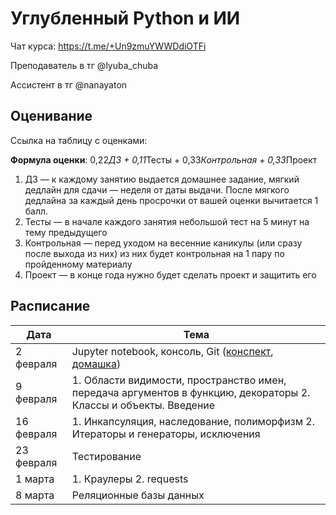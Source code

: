 # Углубленный Python и ИИ

Чат курса: https://t.me/+Un9zmuYWWDdiOTFi

Преподаватель в тг @lyuba_chuba

Ассистент в тг @nanayaton

## Оценивание
Ссылка на таблицу с оценками: 

**Формула оценки**: 0,22*ДЗ + 0,11*Тесты + 0,33*Контрольная + 0,33*Проект
1. ДЗ — к каждому занятию выдается домашнее задание, мягкий дедлайн для сдачи — неделя от даты выдачи. После мягкого дедлайна за каждый день просрочки от вашей оценки вычитается 1 балл.
2. Тесты — в начале каждого занятия небольшой тест на 5 минут на тему предыдущего
3. Контрольная — перед уходом на весенние каникулы (или сразу после выхода из них) из них будет контрольная на 1 пару по пройденному материалу
4. Проект — в конце года нужно будет сделать проект и защитить его

## Расписание

| Дата       | Тема                                                                                                             |
|------------|------------------------------------------------------------------------------------------------------------------|
| 2 февраля  | Jupyter notebook, консоль, Git ([конспект](intro/cmd_and_git_cheetsheet.ipynb), [домашка](intro/homework1.ipynb))                                                        |
| 9 февраля  | 1. Области видимости, пространство имен, передача аргументов в функцию, декораторы 2. Классы и объекты. Введение |
| 16 февраля | 1. Инкапсуляция, наследование, полиморфизм 2. Итераторы и генераторы, исключения                                 |
| 23 февраля | Тестирование                                                                                                     |
| 1 марта    | 1. Краулеры 2. requests                                                                                          |
| 8 марта    | Реляционные базы данных                                                                                          |


